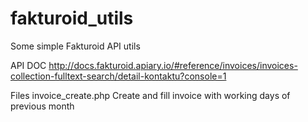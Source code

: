 # fakturoid_utils
Some simple Fakturoid API utils

API DOC
http://docs.fakturoid.apiary.io/#reference/invoices/invoices-collection-fulltext-search/detail-kontaktu?console=1

Files
invoice_create.php  Create and fill invoice with working days of previous month
